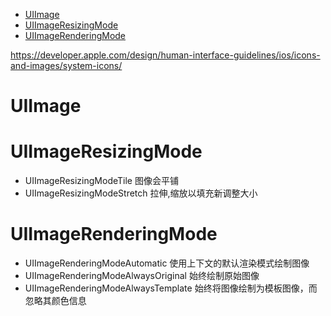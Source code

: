 <!-- TOC -->

- [UIImage](#uiimage)
- [UIImageResizingMode](#uiimageresizingmode)
- [UIImageRenderingMode](#uiimagerenderingmode)

<!-- /TOC -->

https://developer.apple.com/design/human-interface-guidelines/ios/icons-and-images/system-icons/

# UIImage

# UIImageResizingMode

* UIImageResizingModeTile 图像会平铺
* UIImageResizingModeStretch 拉伸,缩放以填充新调整大小

# UIImageRenderingMode

* UIImageRenderingModeAutomatic 使用上下文的默认渲染模式绘制图像
* UIImageRenderingModeAlwaysOriginal 始终绘制原始图像
* UIImageRenderingModeAlwaysTemplate 始终将图像绘制为模板图像，而忽略其颜色信息